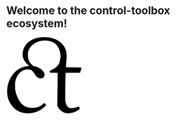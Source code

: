 # Welcome to the control-toolbox ecosystem!

<p>
  <a href="https://github.com/control-toolbox"><img width="200" align='left' src="ct-crop.svg"></a>
</p>
